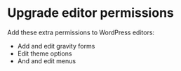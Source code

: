 # Upgrade editor permissions

Add these extra permissions to WordPress editors:

- Add and edit gravity forms
- Edit theme options
- And and edit menus
